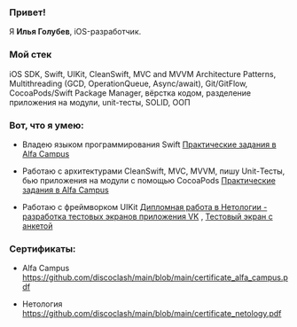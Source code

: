 ### Привет!

Я <b>Илья Голубев</b>, iOS-разработчик.

### Мой стек

iOS SDK, Swift, UIKit, CleanSwift, MVC and MVVM Architecture Patterns, Multithreading (GCD, OperationQueue, Async/await), Git/GitFlow, CocoaPods/Swift Package Manager, вёрстка кодом, разделение приложения на модули, unit-тесты, SOLID, ООП

### Вот, что я умею:

- Владею языком программирования Swift [Практические задания в Alfa Campus](https://github.com/discoclash/alfa-campus-homeworks)

- Работаю с архитектурами CleanSwift, MVC, MVVM, пишу Unit-Тесты, бью приложения на модули с помощью CocoaPods [Практические задания в Alfa Campus](https://github.com/discoclash/alfa-campus-homeworks-2)

- Работаю с фреймворком UIKit [Дипломная работа в Нетологии - разработка тестовых экранов приложения VK](https://github.com/discoclash/ios-homeworks) , [Тестовый экран с анкетой](https://github.com/discoclash/test-form-screen) 

### Сертификаты:

- Alfa Campus https://github.com/discoclash/main/blob/main/certificate_alfa_campus.pdf

- Нетология https://github.com/discoclash/main/blob/main/certificate_netology.pdf
